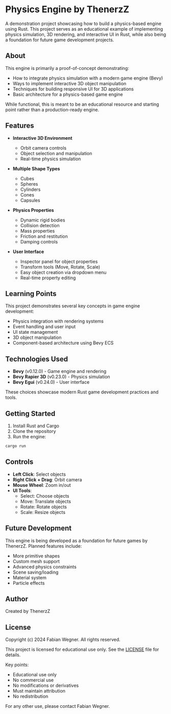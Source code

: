 # Physics Engine by ThenerzZ

A demonstration project showcasing how to build a physics-based engine using Rust. This project serves as an educational example of implementing physics simulation, 3D rendering, and interactive UI in Rust, while also being a foundation for future game development projects.

## About

This engine is primarily a proof-of-concept demonstrating:
- How to integrate physics simulation with a modern game engine (Bevy)
- Ways to implement interactive 3D object manipulation
- Techniques for building responsive UI for 3D applications
- Basic architecture for a physics-based game engine

While functional, this is meant to be an educational resource and starting point rather than a production-ready engine.

## Features

- **Interactive 3D Environment**
  - Orbit camera controls
  - Object selection and manipulation
  - Real-time physics simulation

- **Multiple Shape Types**
  - Cubes
  - Spheres
  - Cylinders
  - Cones
  - Capsules

- **Physics Properties**
  - Dynamic rigid bodies
  - Collision detection
  - Mass properties
  - Friction and restitution
  - Damping controls

- **User Interface**
  - Inspector panel for object properties
  - Transform tools (Move, Rotate, Scale)
  - Easy object creation via dropdown menu
  - Real-time property editing

## Learning Points

This project demonstrates several key concepts in game engine development:
- Physics integration with rendering systems
- Event handling and user input
- UI state management
- 3D object manipulation
- Component-based architecture using Bevy ECS

## Technologies Used

- **Bevy** (v0.12.0) - Game engine and rendering
- **Bevy Rapier 3D** (v0.23.0) - Physics simulation
- **Bevy Egui** (v0.24.0) - User interface

These choices showcase modern Rust game development practices and tools.

## Getting Started

1. Install Rust and Cargo
2. Clone the repository
3. Run the engine:
```bash
cargo run
```

## Controls

- **Left Click**: Select objects
- **Right Click + Drag**: Orbit camera
- **Mouse Wheel**: Zoom in/out
- **UI Tools**:
  - Select: Choose objects
  - Move: Translate objects
  - Rotate: Rotate objects
  - Scale: Resize objects

## Future Development

This engine is being developed as a foundation for future games by ThenerzZ. Planned features include:
- More primitive shapes
- Custom mesh support
- Advanced physics constraints
- Scene saving/loading
- Material system
- Particle effects

## Author

Created by ThenerzZ

## License

Copyright (c) 2024 Fabian Wegner. All rights reserved.

This project is licensed for educational use only. See the [LICENSE](LICENSE) file for details.

Key points:
- Educational use only
- No commercial use
- No modifications or derivatives
- Must maintain attribution
- No redistribution

For any other use, please contact Fabian Wegner.
